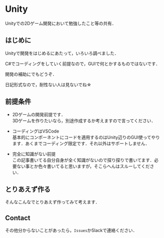 # Unity

Unityでの2Dゲーム開発において勉強したこと等の共有．

## はじめに

Unityで開発をはじめるにあたって，いろいろ調べました．

C#でコーディングをしていく前提なので，GUIで何とかするものではないです．

開発の補助にでもどうぞ．

日記形式なので，耐性ない人は見ないでね☆

## 前提条件

- 2Dゲームの開発前提です．  
    3Dゲームを作りたいなら，別途作成するか考えますので言ってください．

- コーディングはVSCode  
    基本的にコンポーネントにコードを適用するのはUnity辺りのGUI使ってやります．あくまでコーディング限定です．それ以外はサポートしません．

- 完全に知識がない前提  
    この記事書いてる自分自身が全く知識がないので探り探りで書いてます．必要ない事とか色々書いてると思いますが，そこらへんはスルーしてください．

## とりあえず作る

そんなこんなでとりあえず作ってみて考えます．

## Contact

その他分からないことがあったら，`Issues`かSlackで連絡ください．
